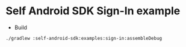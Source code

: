 # Self Android SDK Sign-In example

- Build
```bash
./gradlew :self-android-sdk:examples:sign-in:assembleDebug
```
